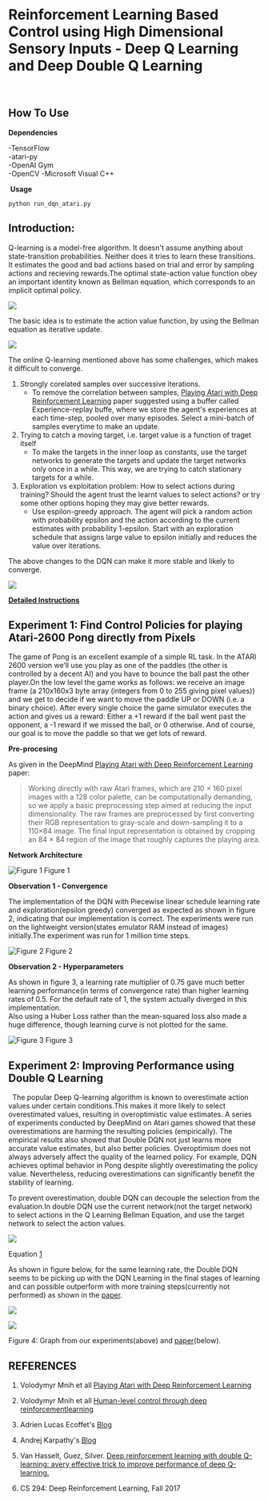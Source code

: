 Reinforcement Learning Based Control using High Dimensional Sensory Inputs - Deep Q Learning and Deep Double Q Learning
============================================================================================




 
## How To Use


**Dependencies**

-TensorFlow   
-atari-py  
-OpenAI Gym  
-OpenCV
-Microsoft Visual C++ 

 **Usage**

```
python run_dqn_atari.py
```

## Introduction:

Q-learning is a model-free algorithm. It doesn't assume anything about state-transition probabilities. Neither does it tries to learn these transitions. It estimates the good and bad actions based on trial and error by sampling actions and recieving rewards.The optimal state-action value function obey an important identity known as Bellman equation, which corresponds to an implicit optimal policy.

![](http://latex.codecogs.com/svg.latex?Q^{*}(s%2Ca)%3DR(s%2Ca)%2B\gamma\max_{a%27}Q^{*}(s%27%2Ca%27))


The basic idea is to estimate the action value function, by using the Bellman equation as iterative update.

![](Images/onlineDQN.png)


The online Q-learning mentioned above has some challenges, which makes it difficult to converge.

1. Strongly corelated samples over successive iterations.
	- To remove the correlation between samples, [Playing Atari with Deep Reinforcement Learning](https://www.cs.toronto.edu/~vmnih/docs/dqn.pdf) paper suggested using a buffer called Experience-replay buffe, where we store the agent's experiences at each time-step, pooled over many episodes. Select a mini-batch of samples everytime to make an update.
2. Trying to catch a moving target, i.e. target value is a function of traget itself
	- To make the targets in the inner loop as constants, use the target networks to generate the targets and update the target networks only once in a while. This way, we are trying to catch stationary targets for a while.
3. Exploration vs exploitation problem: How to select actions during training? Should the agent trust the learnt values to select actions? or try some other options hoping they may give better rewards.
	- Use espilon-greedy approach. The agent will pick a random action with probability epsilon and the action according to the current estimates with probability 1-epsilon. Start with an exploration schedule that assigns large value to epsilon initially and reduces the value over iterations. 

The above changes to the DQN can make it more stable and likely to converge.

![](Images/classicDQN.png)


**[Detailed Instructions](http://rail.eecs.berkeley.edu/deeprlcourse-fa17/f17docs/hw3.pdf)**
 
## Experiment 1: Find Control Policies for playing Atari-2600 Pong directly from Pixels 

The game of Pong is an excellent example of a simple RL task. In the ATARI 2600 version we’ll use you play as one of the paddles (the other is controlled by a decent AI) and you have to bounce the ball past the other player.On the low level the game works as follows: we receive an image frame (a 210x160x3 byte array (integers from 0 to 255 giving pixel values)) and we get to decide if we want to move the paddle UP or DOWN (i.e. a binary choice). After every single choice the game simulator executes the action and gives us a reward: Either a +1 reward if the ball went past the opponent, a -1 reward if we missed the ball, or 0 otherwise. And of course, our goal is to move the paddle so that we get lots of reward.


**Pre-procesing**

As given in the DeepMind [Playing Atari with Deep Reinforcement Learning](https://www.cs.toronto.edu/~vmnih/docs/dqn.pdf) paper:
>Working directly with raw Atari frames, which are 210 × 160 pixel images with a 128 color palette,
can be computationally demanding, so we apply a basic preprocessing step aimed at reducing the
input dimensionality. The raw frames are preprocessed by first converting their RGB representation
to gray-scale and down-sampling it to a 110×84 image. The final input representation is obtained by
cropping an 84 × 84 region of the image that roughly captures the playing area.

**Network Architecture**

![Figure 1](Images/architecture.PNG)
Figure 1


**Observation 1 - Convergence**

The implementation of the DQN with Piecewise linear schedule learning rate and exploration(epsilon greedy) converged as expected as shown in figure 2, indicating that our implementation is correct. The experiments were run on the lightweight version(states emulator RAM instead of images) initially.The experiment was run for 1 million time steps. 

![Figure 2](Images/ram.png)
Figure 2

**Observation 2 - Hyperparameters**

As shown in figure 3, a learning rate multiplier of 0.75 gave much better learning performance(in terms of convergence rate) than higher learning rates of 0.5. For the default rate of 1, the system actually diverged in this implementation.  
 Also using a Huber Loss rather than the mean-squared loss also made a huge difference, though learning curve is not plotted for the same.

![Figure 3](Images/learning_rate.png)
Figure 3

## Experiment 2: Improving Performance using Double Q Learning
 
The popular Deep Q-learning algorithm is known to overestimate action values under certain conditions.This makes it more likely to select overestimated values, resulting in overoptimistic value estimates. A series of experiments conducted by DeepMind on Atari games showed that these overestimations are harming the resulting policies (empirically). The empirical results also showed that Double DQN not just learns more accurate value estimates, but also better policies. Overoptimism does not always adversely affect the quality of the learned policy. For example, DQN achieves optimal behavior in Pong despite slightly overestimating the policy value. Nevertheless, reducing  overestimations  can  significantly benefit the stability of learning.

To prevent overestimation, double DQN can decouple the selection from the evaluation.In double DQN use the current network(not the target network) to select actions in the Q Learning Bellman Equation, and use the target network to select the action values.  

![](Images/eqDDQN.PNG)

Equation [1](https://docs.google.com/document/d/1Iw_TUijQ-C6F0M3mWWco8_rDiuEblKvtr8mCB3ITLas/edit#bookmark=id.o1wk0u1ffpzv)

As shown in figure below, for the same learning rate, the Double DQN seems to be picking up with the DQN Learning in the final stages of learning and can possible outperform with more training steps(currently not performed) as shown in the [paper](https://arxiv.org/pdf/1509.06461.pdf). 

![](Images/DoubleQ.png)


![](https://github.com/vaisakh-shaj/DeepReinforcementLearning/blob/master/3_Deep_Double_Q_Learning_Atari_Games/Images/ddqn-paper.PNG)


Figure 4: Graph from our experiments(above) and [paper](https://arxiv.org/pdf/1509.06461.pdf)(below).

## REFERENCES

1. Volodymyr Mnih et all [Playing Atari with Deep Reinforcement Learning](https://www.cs.toronto.edu/~vmnih/docs/dqn.pdf) 

2. Volodymyr Mnih et all [Human-level control through deep reinforcementlearning](https://storage.googleapis.com/deepmind-data/assets/papers/DeepMindNature14236Paper.pdf)

3. Adrien Lucas Ecoffet's [Blog](https://becominghuman.ai/lets-build-an-atari-ai-part-1-dqn-df57e8ff3b26)

4. Andrej Karpathy's [Blog](http://karpathy.github.io/2016/05/31/rl/)

5. Van Hasselt, Guez, Silver. [Deep reinforcement learning with double Q-learning: avery effective trick to improve performance of deep Q-learning.](https://arxiv.org/pdf/1509.06461.pdf)

6. CS 294: Deep Reinforcement Learning, Fall 2017


 

 

 

 
